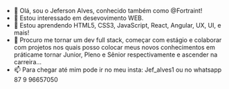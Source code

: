 - 👋 Olá, sou o Jeferson Alves, conhecido também como @Fortraint!
- 👀 Estou interessado em desevovimento WEB.
- 🌱 Estou aprendendo HTML5, CSS3, JavaScript, React, Angular, UX, UI, e mais!
- 💞️ Procuro me tornar um dev full stack, começar com estágio e colaborar com projetos nos quais posso colocar meus novos conhecimentos em práticame tornar Junior, Pleno e Sênior respectivamente e ascender na carreira...
- 📫 Para chegar até mim pode ir no meu insta: Jef_alves1 ou no whatsapp 87 9 96657050

<!---
Fortraint/Fortraint is a ✨ special ✨ repository because its `README.md` (this file) appears on your GitHub profile.
You can click the Preview link to take a look at your changes.
--->
